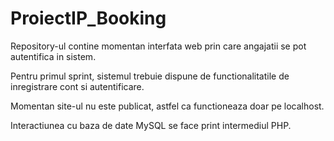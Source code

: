 # ProiectIP_Booking

Repository-ul contine momentan interfata web
prin care angajatii se pot autentifica
in sistem.

Pentru primul sprint, sistemul trebuie
dispune de functionalitatile de inregistrare
cont si autentificare.

Momentan site-ul nu este publicat, astfel
ca functioneaza doar pe localhost.

Interactiunea cu baza de date MySQL se face
print intermediul PHP.
